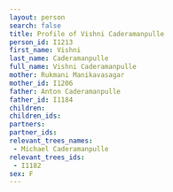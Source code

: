 ```yaml
---
layout: person
search: false
title: Profile of Vishni Caderamanpulle
person_id: I1213
first_name: Vishni
last_name: Caderamanpulle
full_name: Vishni Caderamanpulle
mother: Rukmani Manikavasagar
mother_id: I1206
father: Anton Caderamanpulle
father_id: I1184
children:
children_ids:
partners:
partner_ids:
relevant_trees_names:
 - Michael Caderamanpulle
relevant_trees_ids:
 - I1182
sex: F
---
```


